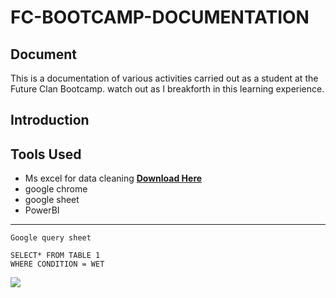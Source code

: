 # FC-BOOTCAMP-DOCUMENTATION
## Document
This is a documentation of various activities carried out as a student at the Future Clan Bootcamp. watch out as I breakforth in this learning experience.

## Introduction

## Tools Used
- Ms excel for data cleaning **[Download Here](http:www.microsoft.com)** 
- google chrome
- google sheet
- PowerBI
---


```
Google query sheet

SELECT* FROM TABLE 1
WHERE CONDITION = WET
```
![](passport.1jpg)
